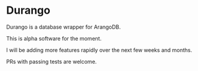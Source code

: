 # Durango

Durango is a database wrapper for ArangoDB.

This is alpha software for the moment.

I will be adding more features rapidly over the next few weeks and months.

PRs with passing tests are welcome.
